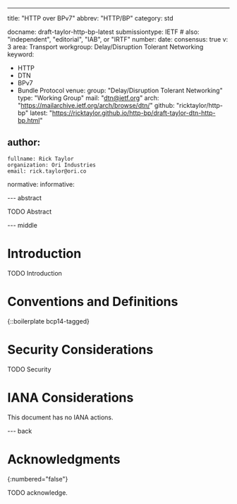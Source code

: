 ---
title: "HTTP over BPv7"
abbrev: "HTTP/BP"
category: std

docname: draft-taylor-http-bp-latest
submissiontype: IETF  # also: "independent", "editorial", "IAB", or "IRTF"
number:
date:
consensus: true
v: 3
area: Transport
workgroup: Delay/Disruption Tolerant Networking
keyword:
 - HTTP
 - DTN
 - BPv7
 - Bundle Protocol
venue:
  group: "Delay/Disruption Tolerant Networking"
  type: "Working Group"
  mail: "dtn@ietf.org"
  arch: "https://mailarchive.ietf.org/arch/browse/dtn/"
  github: "ricktaylor/http-bp"
  latest: "https://ricktaylor.github.io/http-bp/draft-taylor-dtn-http-bp.html"

author:
 -
    fullname: Rick Taylor
    organization: Ori Industries
    email: rick.taylor@ori.co

normative:
informative:


--- abstract

TODO Abstract


--- middle

# Introduction

TODO Introduction


# Conventions and Definitions

{::boilerplate bcp14-tagged}


# Security Considerations

TODO Security


# IANA Considerations

This document has no IANA actions.


--- back

# Acknowledgments
{:numbered="false"}

TODO acknowledge.
